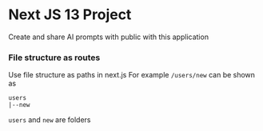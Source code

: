 # Next JS 13 Project

Create and share AI prompts with public with this application

### File structure as routes

Use file structure as paths in next.js
For example `/users/new` can be shown as

```
users
|--new
```

`users` and `new` are folders
